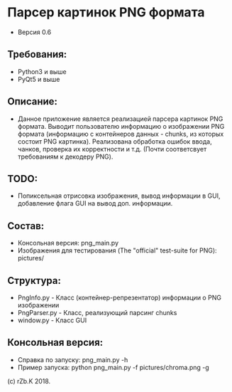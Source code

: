 # Парсер картинок PNG формата
* Версия 0.6
## Требования:
* Python3 и выше
* PyQt5 и выше
## Описание:
*  Данное приложение является реализацией парсера картинок PNG формата. Выводит пользователю информацию о изображении PNG формата (информацию с контейнеров данных - chunks, из которых состоит PNG картинка). Реализована обработка ошибок ввода, чанков, проверка их корректности и т.д. (Почти соответсвует требованиям к декодеру PNG). 
## TODO:
* Попиксельная отрисовка изображения, вывод информации в GUI, добавление флага GUI на вывод доп. информации. 
## Состав:
* Консольная версия: png_main.py
* Изображения для тестирования (The "official" test-suite for PNG): pictures/
## Структура:
* PngInfo.py - Класс (контейнер-репрезентатор) информации о PNG изображении 
* PngParser.py - Класс, реализующий парсинг chunks
* window.py - Класс GUI
## Консольная версия:
* Справка по запуску: png_main.py -h
* Пример запуска: python png_main.py -f pictures/chroma.png -g

(c) rZb.K 2018.
